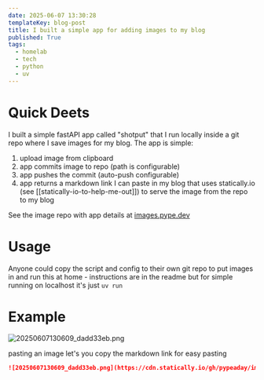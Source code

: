 ```yaml
---
date: 2025-06-07 13:30:28
templateKey: blog-post
title: I built a simple app for adding images to my blog
published: True
tags:
  - homelab
  - tech
  - python
  - uv
---
```


# Quick Deets

I built a simple fastAPI app called "shotput" that I run locally inside a git repo where I save images for my blog. The app is simple:

1. upload image from clipboard
2. app commits image to repo (path is configurable)
3. app pushes the commit (auto-push configurable)
4. app returns a markdown link I can paste in my blog that uses statically.io (see [[statically-io-to-help-me-out]]) to serve the image from the repo to my blog

See the image repo with app details at [images.pype.dev](https://github.com/pypeaday/images.pype.dev)

# Usage

Anyone could copy the script and config to their own git repo to put images in
and run this at home - instructions are in the readme but for simple running on localhost it's just `uv run`

# Example

![20250607130609_dadd33eb.png](https://cdn.statically.io/gh/pypeaday/images.pype.dev/main/blog-media/20250607130609_dadd33eb.png)

pasting an image let's you copy the markdown link for easy pasting

```markdown
![20250607130609_dadd33eb.png](https://cdn.statically.io/gh/pypeaday/images.pype.dev/main/blog-media/20250607130609_dadd33eb.png)
```
